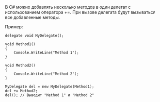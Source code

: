 В C# можно добавлять несколько методов в один делегат с использованием оператора +=. 
При вызове делегата будут вызываться все добавленные методы. 

Пример:

```
delegate void MyDelegate();

void Method1()
{
    Console.WriteLine("Method 1");
}

void Method2()
{
    Console.WriteLine("Method 2");
}

MyDelegate del = new MyDelegate(Method1);
del += Method2;
del(); // Выводит "Method 1" и "Method 2"
```
